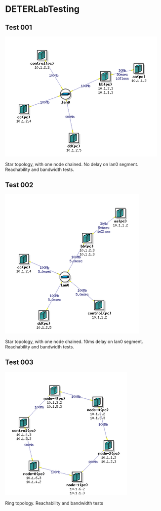 # DETERLabTesting

## Test 001

![Test 001 Topology](tests/001/topology.png?raw=true "Test 001 Topology")

Star topology, with one node chained. No delay on lan0 segment. Reachability and bandwidth tests.

## Test 002

![Test 002 Topology](tests/002/topology.png?raw=true "Test 002 Topology")

Star topology, with one node chained. 10ms delay on lan0 segment. Reachability and bandwidth tests.

## Test 003

![Test 003 Topology](tests/003/topology.png?raw=true "Test 003 Topology")

Ring topology. Reachability and bandwidth tests


